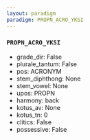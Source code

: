 ```yaml
---
layout: paradigm
paradigm: PROPN_ACRO_YKSI
---
```

### ` PROPN_ACRO_YKSI `


* grade_dir: False
* plurale_tantum: False
* pos: ACRONYM
* stem_diphthong: None
* stem_vowel: None
* upos: PROPN
* harmony: back
* kotus_av: None
* kotus_tn: 0
* clitics: False
* possessive: False
